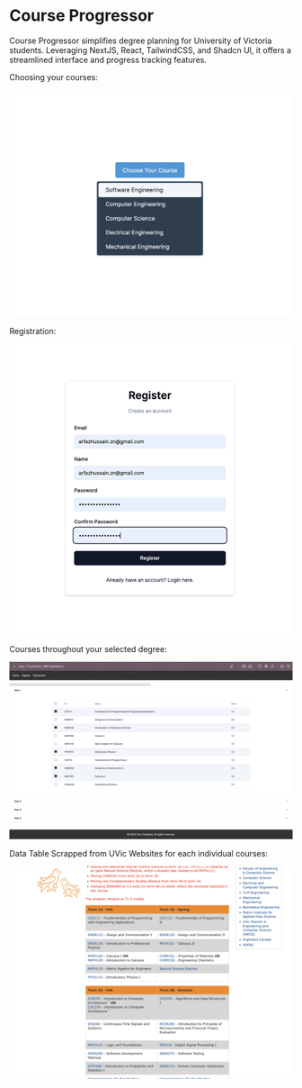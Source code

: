 <h1>Course Progressor</h1>

<p>Course Progressor simplifies degree planning for University of Victoria students. Leveraging NextJS, React, TailwindCSS, and Shadcn UI, it offers a streamlined interface and progress tracking features.</p>

<p>Choosing your courses:</p>
<img src="resources/1.png" alt="Image 1" width="800">

<p>Registration:</p>
<img src="resources/2.png" alt="Image 2" width="800">

<p>Courses throughout your selected degree:</p>
<img src="resources/3.png" alt="Image 3" width="800">

<p>Data Table Scrapped from UVic Websites for each individual courses:</p>
<img src="resources/4.png" alt="Image 4" width="800">

